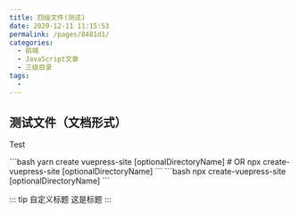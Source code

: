 ```yaml
---
title: 四级文件(测试)
date: 2020-12-11 11:15:53
permalink: /pages/8481d1/
categories:
  - 前端
  - JavaScript文章
  - 三级目录
tags:
  -
---
```


## 测试文件（文档形式）
Test

<code-group>
  <code-block title="YARN" active>
  ```bash
  yarn create vuepress-site [optionalDirectoryName]
  # OR npx create-vuepress-site [optionalDirectoryName]
  ```
  </code-block>

  <code-block title="NPM">
  ```bash
  npx create-vuepress-site [optionalDirectoryName]
  ```
  </code-block>
</code-group>

::: tip 自定义标题
这是标题
:::

